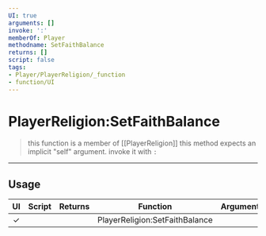 ```yaml
---
UI: true
arguments: []
invoke: ':'
memberOf: Player
methodname: SetFaithBalance
returns: []
script: false
tags:
- Player/PlayerReligion/_function
- function/UI
---
```

# PlayerReligion:SetFaithBalance
> this function is a member of [[PlayerReligion]]
> this method expects an implicit "self" argument. invoke it with `:`
-----
## Usage
|  UI | Script | Returns | Function | Arguments |
|:---:|:------:|-------:|:--------:|:---------|
|✓| ||PlayerReligion:SetFaithBalance||
